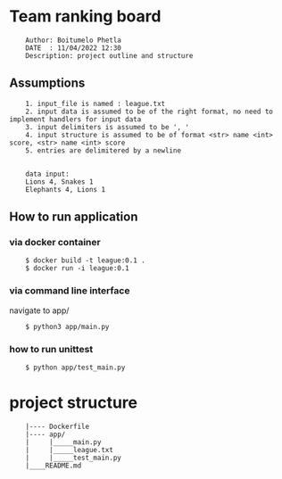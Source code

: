 # Team ranking board

```
    Author: Boitumelo Phetla
    DATE  : 11/04/2022 12:30
    Description: project outline and structure
```

## Assumptions

```
    1. input_file is named : league.txt
    2. input data is assumed to be of the right format, no need to implement handlers for input data
    3. input delimiters is assumed to be ', '
    4. input structure is assumed to be of format <str> name <int> score, <str> name <int> score
    5. entries are delimitered by a newline


    data input:
    Lions 4, Snakes 1
    Elephants 4, Lions 1
```


## How to run application

### via docker container
```
    $ docker build -t league:0.1 .
    $ docker run -i league:0.1
```

### via command line interface
navigate to app/
```
    $ python3 app/main.py
```

### how to run unittest
```
    $ python app/test_main.py
```


# project structure

```
    |---- Dockerfile
    |---- app/
    |     |_____main.py
    |     |_____league.txt
    |     |_____test_main.py
    |____README.md
```

